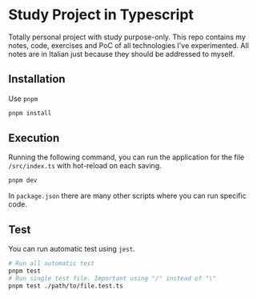 # Study Project in Typescript

Totally personal project with study purpose-only. This repo contains my notes, code, exercises and PoC of all technologies I've experimented.
All notes are in Italian just because they should be addressed to myself.

## Installation

Use `pnpm`

```Bash
pnpm install
```

## Execution

Running the following command, you can run the application for the file `/src/index.ts` with hot-reload on each saving.

```Bash
pnpm dev
```

In `package.json` there are many other scripts where you can run specific code.

## Test

You can run automatic test using `jest`.

```Bash
# Run all automatic test
pnpm test
# Run single test file. Important using "/" instead of "\"
pnpm test ./path/to/file.test.ts
```
